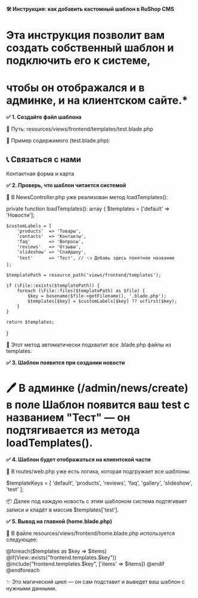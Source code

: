 **🛠️ Инструкция: как добавить кастомный шаблон в RuShop CMS**

# Эта инструкция позволит вам создать собственный шаблон и подключить его к системе, 
# чтобы он отображался и в админке, и на клиентском сайте.*



**✅ 1. Создайте файл шаблона**

📁 Путь: resources/views/frontend/templates/test.blade.php

📄 Пример содержимого (test.blade.php):

<section class="w-full bg-white p-8 md:p-12 shadow rounded-2xl mb-12">
    <h2 class="text-3xl font-extrabold text-center text-gray-800 mb-10">📞 Связаться с нами</h2>
    <p class="text-center text-gray-600">Контактная форма и карта</p>
</section>



**✅ 2. Проверь, что шаблон читается системой**

🔧 В NewsController.php уже реализован метод loadTemplates():

private function loadTemplates(): array
{
    $templates = ['default' => 'Новости'];

    $customLabels = [
        'products'  => 'Товары',
        'contacts'  => 'Контакты',
        'faq'       => 'Вопросы',
        'reviews'   => 'Отзывы',
        'slideshow' => 'Слайдшоу',
        'test'      => 'Тест', // 👈 Добавь здесь понятное название
    ];

    $templatePath = resource_path('views/frontend/templates');

    if (\File::exists($templatePath)) {
        foreach (\File::files($templatePath) as $file) {
            $key = basename($file->getFilename(), '.blade.php');
            $templates[$key] = $customLabels[$key] ?? ucfirst($key);
        }
    }

    return $templates;
}

🧠 Этот метод автоматически подхватит все .blade.php файлы из templates.




**✅ 3. Шаблон появится при создании новости**

# 🖊️ В админке (/admin/news/create) в поле Шаблон появится ваш test с названием "Тест" — он подтягивается из метода loadTemplates().




**✅ 4. Шаблон будет отображаться на клиентской части**

📄 В routes/web.php уже есть логика, которая подгружает все шаблоны:

$templateKeys = [
    'default', 'products', 'reviews', 'faq', 'gallery', 'slideshow', 'test'
];

📦 Далее под каждую новость с этим шаблоном система подтягивает записи и кладёт в массив $templates['test'].




**✅ 5. Вывод на главной (home.blade.php)**

📂 В файле resources/views/frontend/home.blade.php используется следующее:

@foreach($templates as $key => $items)
    @if(View::exists("frontend.templates.$key"))
        @include("frontend.templates.$key", ['items' => $items])
    @endif
@endforeach

✨ Это магический цикл — он сам подставит и выведет ваш шаблон с нужными данными.
